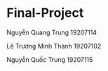 # Final-Project

Nguyễn Quang Trung    19207114

Lê Trương Minh Thành  19207102



Nguyễn Quốc Trung     19207115
